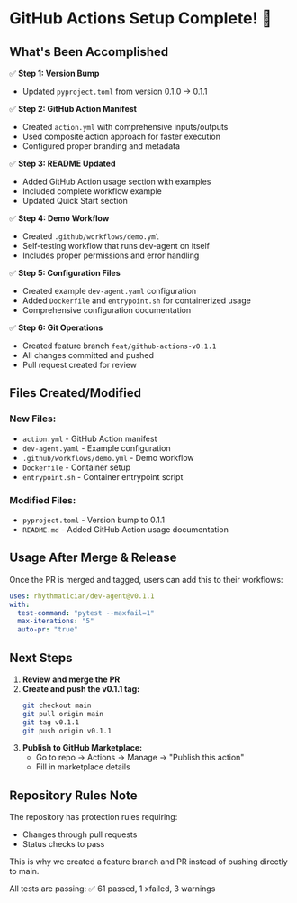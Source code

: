 # GitHub Actions Setup Complete! 🎉

## What's Been Accomplished

✅ **Step 1: Version Bump**
- Updated `pyproject.toml` from version 0.1.0 → 0.1.1

✅ **Step 2: GitHub Action Manifest**
- Created `action.yml` with comprehensive inputs/outputs
- Used composite action approach for faster execution
- Configured proper branding and metadata

✅ **Step 3: README Updated**
- Added GitHub Action usage section with examples
- Included complete workflow example
- Updated Quick Start section

✅ **Step 4: Demo Workflow**
- Created `.github/workflows/demo.yml`
- Self-testing workflow that runs dev-agent on itself
- Includes proper permissions and error handling

✅ **Step 5: Configuration Files**
- Created example `dev-agent.yaml` configuration
- Added `Dockerfile` and `entrypoint.sh` for containerized usage
- Comprehensive configuration documentation

✅ **Step 6: Git Operations**
- Created feature branch `feat/github-actions-v0.1.1`
- All changes committed and pushed
- Pull request created for review

## Files Created/Modified

### New Files:
- `action.yml` - GitHub Action manifest
- `dev-agent.yaml` - Example configuration
- `.github/workflows/demo.yml` - Demo workflow
- `Dockerfile` - Container setup
- `entrypoint.sh` - Container entrypoint script

### Modified Files:
- `pyproject.toml` - Version bump to 0.1.1
- `README.md` - Added GitHub Action usage documentation

## Usage After Merge & Release

Once the PR is merged and tagged, users can add this to their workflows:

```yaml
uses: rhythmatician/dev-agent@v0.1.1
with:
  test-command: "pytest --maxfail=1"
  max-iterations: "5"
  auto-pr: "true"
```

## Next Steps

1. **Review and merge the PR**
2. **Create and push the v0.1.1 tag:**
   ```bash
   git checkout main
   git pull origin main
   git tag v0.1.1
   git push origin v0.1.1
   ```
3. **Publish to GitHub Marketplace:**
   - Go to repo → Actions → Manage → "Publish this action"
   - Fill in marketplace details

## Repository Rules Note

The repository has protection rules requiring:
- Changes through pull requests
- Status checks to pass

This is why we created a feature branch and PR instead of pushing directly to main.

All tests are passing: ✅ 61 passed, 1 xfailed, 3 warnings
